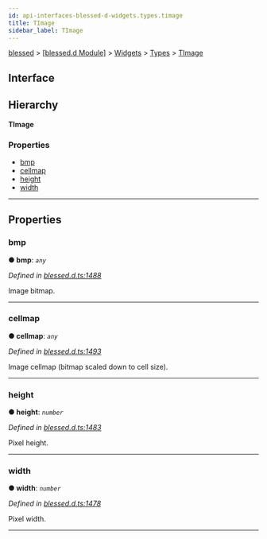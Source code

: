 ```yaml
---
id: api-interfaces-blessed-d-widgets.types.timage
title: TImage
sidebar_label: TImage
---
```


[blessed](api-readme.md) > [[blessed.d Module]](api-modules-blessed-d-module.md) > [Widgets](api-modules-blessed-d-widgets.md) > [Types](api-modules-blessed-d-widgets.types.md) > [TImage](api-interfaces-blessed-d-widgets.types.timage.md)

## Interface

## Hierarchy

**TImage**

### Properties

* [bmp](api-interfaces-blessed-d-widgets.types.timage.md#bmp)
* [cellmap](api-interfaces-blessed-d-widgets.types.timage.md#cellmap)
* [height](api-interfaces-blessed-d-widgets.types.timage.md#height)
* [width](api-interfaces-blessed-d-widgets.types.timage.md#width)

---

## Properties

<a id="bmp"></a>

###  bmp

**● bmp**: *`any`*

*Defined in [blessed.d.ts:1488](https://github.com/cancerberoSgx/accursed/blob/7a42e78/src/declarations/blessed.d.ts#L1488)*

Image bitmap.

___
<a id="cellmap"></a>

###  cellmap

**● cellmap**: *`any`*

*Defined in [blessed.d.ts:1493](https://github.com/cancerberoSgx/accursed/blob/7a42e78/src/declarations/blessed.d.ts#L1493)*

Image cellmap (bitmap scaled down to cell size).

___
<a id="height"></a>

###  height

**● height**: *`number`*

*Defined in [blessed.d.ts:1483](https://github.com/cancerberoSgx/accursed/blob/7a42e78/src/declarations/blessed.d.ts#L1483)*

Pixel height.

___
<a id="width"></a>

###  width

**● width**: *`number`*

*Defined in [blessed.d.ts:1478](https://github.com/cancerberoSgx/accursed/blob/7a42e78/src/declarations/blessed.d.ts#L1478)*

Pixel width.

___

